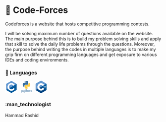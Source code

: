 # 👊 Code-Forces

Codeforces is a website that hosts competitive programming contests. 

I will be solving maximum number of questions available on the website. The main purpose behind this is to build my problem solving skills and apply that skill to solve the daily life problems through the questions. Moreover, the purpose behind writing the codes in multiple languages is to make my grip firm on different programming languages and get exposure to various IDEs and coding environments.

### :hammer: Languages
<img src="https://github.com/devicons/devicon/blob/master/icons/c/c-original.svg"  title="C" alt="C" width="40" height="40"/>&nbsp;
<img src="https://github.com/devicons/devicon/blob/master/icons/python/python-original-wordmark.svg"  title="Python" alt="Python" width="40" height="40"/>&nbsp;
<img src="https://github.com/devicons/devicon/blob/master/icons/cplusplus/cplusplus-original.svg"  title="C++" alt="C++" width="40" height="40"/>&nbsp;

### :man_technologist
 Hammad Rashid

